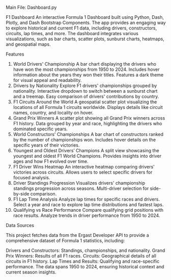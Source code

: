 Main File: Dashboard.py

F1 Dashboard
An interactive Formula 1 Dashboard built using Python, Dash, Plotly, and Dash Bootstrap Components. The app provides an engaging way to explore historical and current F1 data, including drivers, constructors, circuits, lap times, and more. The dashboard integrates various visualizations, such as bar charts, scatter plots, sunburst charts, heatmaps, and geospatial maps.

Features
1. World Drivers' Championship
A bar chart displaying the drivers who have won the most championships from 1950 to 2024.
Includes hover information about the years they won their titles.
Features a dark theme for visual appeal and readability.
2. Drivers by Nationality
Explore F1 drivers' championships grouped by nationality.
Interactive dropdown to switch between a sunburst chart and a treemap.
Easy comparison of drivers' contributions by country.
3. F1 Circuits Around the World
A geospatial scatter plot visualizing the locations of all Formula 1 circuits worldwide.
Displays details like circuit names, country, and locality on hover.
4. Grand Prix Winners
A scatter plot showing all Grand Prix winners across F1 history.
Data grouped by year and race, highlighting the drivers who dominated specific years.
5. World Constructors' Championships
A bar chart of constructors ranked by the number of championships won.
Includes hover details on the specific years of their victories.
6. Youngest and Oldest Drivers’ Champions
A split view showcasing the youngest and oldest F1 World Champions.
Provides insights into driver ages and how F1 evolved over time.
7. F1 Driver Wins Heatmap
An interactive heatmap comparing drivers' victories across circuits.
Allows users to select specific drivers for focused analysis.
8. Driver Standings Progression
Visualizes drivers' championship standings progression across seasons.
Multi-driver selection for side-by-side comparison.
9. F1 Lap Time Analysis
Analyze lap times for specific races and drivers.
Select a year and race to explore lap time distributions and fastest laps.
10. Qualifying vs Race Performance
Compare qualifying grid positions with race results.
Analyze trends in driver performance from 1950 to 2024.


Data Sources 

This project fetches data from the Ergast Developer API to provide a comprehensive dataset of Formula 1 statistics, including:

Drivers and Constructors: Standings, championships, and nationality. Grand Prix Winners: Results of all F1 races. Circuits: Geographical details of all circuits in F1 history. Lap Times and Results: Qualifying and race-specific performance. The data spans 1950 to 2024, ensuring historical context and current season insights.

